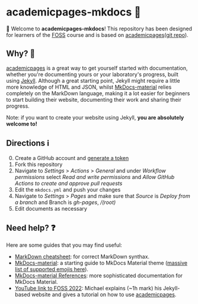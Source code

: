 # academicpages-mkdocs :book:

:wave: Welcome to **academicpages-mkdocs**! This repository has been designed for learners of the [FOSS](https://foss.cyverse.org/) course and is based on [academicpages](https://academicpages.github.io/)([git repo](https://github.com/academicpages/academicpages.github.io)).

## Why? :thinking:

[academicpages](https://academicpages.github.io/) is a great way to get yourself started with documentation, whether you're documenting yours or your laboratory's progress, built using [Jekyll](https://docs.github.com/en/pages/setting-up-a-github-pages-site-with-jekyll/about-github-pages-and-jekyll). Although a great starting point, Jekyll might require a little more knowledge of HTML and JSON, whilst [MkDocs-material](https://squidfunk.github.io/mkdocs-material/getting-started/) relies completely on the MarkDown language, making it a lot easier for beginners to start building their website, documenting their work and sharing their progress.

Note: if you want to create your website using Jekyll, **you are absolutely welcome to!**

## Directions :information_source:

0. Create a GitHub account and [generate a token](https://docs.github.com/en/authentication/keeping-your-account-and-data-secure/creating-a-personal-access-token)
1. Fork this repository
2. Navigate to *Settings* > *Actions* > *General* and under *Workflow permissions* select *Read and write permissions* and *Allow GitHub Actions to create and approve pull requests*
3. Edit the `mkdocs.yml` and push your changes
4. Navigate to *Settings* > *Pages* and make sure that *Source* is *Deploy from a branch* and Branch is *gh-pages*, */(root)*
5. Edit documents as necessary

## Need help? :question:

Here are some guides that you may find useful:
- [MarkDown cheatsheet](https://www.markdownguide.org/cheat-sheet/): for correct MarkDown synthax.
- [MkDocs-material](https://squidfunk.github.io/mkdocs-material/getting-started/): a starting guide to MkDocs Material theme ([massive list of supported emojis here](https://squidfunk.github.io/mkdocs-material/reference/icons-emojis/#search)).
- [MkDocs-material References](https://squidfunk.github.io/mkdocs-material/reference/): more sophisticated documentation for MkDocs Material. 
- [YouTube link to FOSS 2022](https://www.youtube.com/watch?v=UQZseJjR_OI&t=3750s&ab_channel=CyVerse.org): Michael explains (~1h mark) his Jekyll-based website and gives a tutorial on how to use [academicpages](https://academicpages.github.io/).
